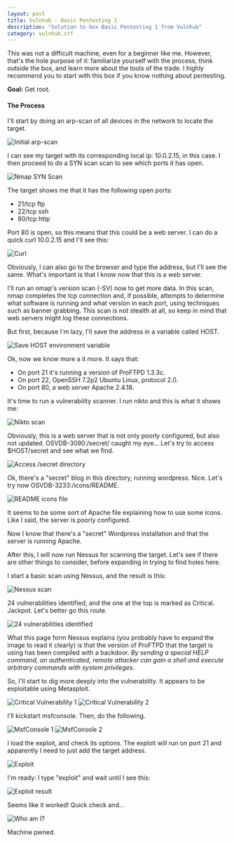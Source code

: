 ```yaml
---
layout: post
title: Vulnhub - Basic Pentesting 1
description: "Solution to box Basic Pentesting 1 from Vulnhub"
category: vulnhub,ctf
---
```


This was not a difficult machine, even for a beginner like me. However, that's the hole purpose of it: familiarize yourself with the process, think outside the box, and learn more about the tools of the trade. I highly recommend you to start with this box if you know nothing about pentesting.

**Goal:** Get root.

#### The Process

I'll start by doing an arp-scan of all devices in the network to locate the target.

![Initial arp-scan]({{site.baseurl}}/images/posts/basic-pentesting/1.png)

I can see my target with its corresponding local ip: 10.0.2.15, in this case. I then proceed to do a SYN scan scan to see which ports it has open.

![Nmap SYN Scan]({{site.baseurl}}/images/posts/basic-pentesting/2.png)

The target shows me that it has the following open ports:

- 21/tcp ftp
- 22/tcp ssh
- 80/tcp http

Port 80 is open, so this means that this could be a web server. I can do a quick curl 10.0.2.15 and I'll see this:

![Curl]({{site.baseurl}}/images/posts/basic-pentesting/3.png)

Obviously, I can also go to the browser and type the address, but I'll see the same. What's important is that I know now that this is a web server.

I'll run an nmap's version scan (-SV) now to get more data. In this scan, nmap completes the tcp connection and, if possible, attempts to determine what software is running and what version in each port, using techniques such as banner grabbing. This scan is not stealth at all, so keep in mind that web servers might log these connections.

But first, because I'm lazy, I'll save the address in a variable called HOST.

![Save HOST environment variable]({{site.baseurl}}/images/posts/basic-pentesting/4.png)

Ok, now we know more a it more. It says that:

- On port 21 it's running a version of ProFTPD 1.3.3c.
- On port 22, OpenSSH 7.2p2 Ubuntu Linux, protocol 2.0.
- On port 80, a web server Apache 2.4.18.

It's time to run a vulnerability scanner. I run nikto and this is what it shows me:

![Nikto scan]({{site.baseurl}}/images/posts/basic-pentesting/5.png)

Obviously, this is a web server that is not only poorly configured, but also not updated. OSVDB-3090:/secret/ caught my eye... Let's try to access $HOST/secret and see what we find.

![Access /secret directory]({{site.baseurl}}/images/posts/basic-pentesting/6.png)

Ok, there's a "secret" blog in this directory, running wordpress. Nice. Let's try now OSVDB-3233:/icons/README.

![README icons file]({{site.baseurl}}/images/posts/basic-pentesting/7.png)

It seems to be some sort of Apache file explaining how to use some icons. Like I said, the server is poorly configured.

Now I know that there's a "secret" Wordpress installation and that the server is running Apache. 

After this, I will now run Nessus for scanning the target. Let's see if there are other things to consider, before expanding in trying to find holes here. 

I start a basic scan using Nessus, and the result is this:

![Nessus scan]({{site.baseurl}}/images/posts/basic-pentesting/9.png)

24 vulnerabilities identified, and the one at the top is marked as Critical. Jackpot. Let's better go this route.

![24 vulnerabilities identified]({{site.baseurl}}/images/posts/basic-pentesting/10.png)

What this page form Nessus explains (you probably have to expand the image to read it clearly) is that the version of ProFTPD that the target is using has been compiled with a backdoor. *By sending a special HELP command, an authenticated, remote attacker can gain a shell and execute arbitrary commands with system privileges.*

So, I'll start to dig more deeply into the vulnerability. It appears to be exploitable using Metasploit.

![Critical Vulnerability 1]({{site.baseurl}}/images/posts/basic-pentesting/11.png)
![Critical Vulnerability 2]({{site.baseurl}}/images/posts/basic-pentesting/12.png)

I'll kickstart msfconsole. Then, do the following. 

![MsfConsole 1]({{site.baseurl}}/images/posts/basic-pentesting/13.png)
![MsfConsole 2]({{site.baseurl}}/images/posts/basic-pentesting/14.png)

I load the exploit, and check its options. The exploit will run on port 21 and apparently I need to just add the target address.

![Exploit]({{site.baseurl}}/images/posts/basic-pentesting/15.png)

I'm ready: I type "exploit" and wait until I see this: 

![Exploit result]({{site.baseurl}}/images/posts/basic-pentesting/16.png)

Seems like it worked! Quick check and...

![Who am I?]({{site.baseurl}}/images/posts/basic-pentesting/17.png)

Machine pwned.
